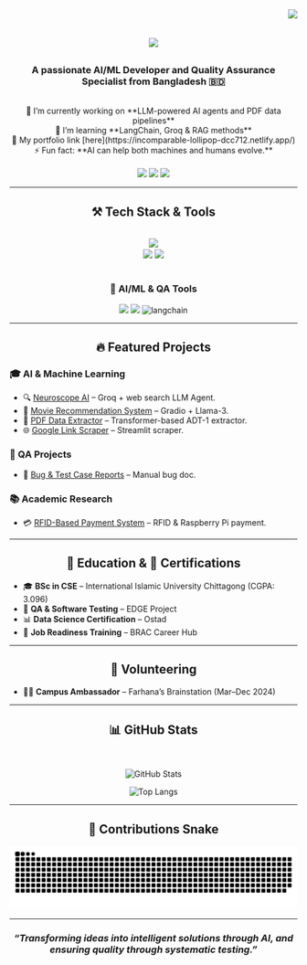 <img align="right" src="https://visitor-badge.laobi.icu/badge?page_id=mirazchowdhury.mirazchowdhury" />

<h1 align="center">
  <img src="https://readme-typing-svg.herokuapp.com/?font=Fira+Code&size=30&center=true&vCenter=true&width=650&lines=Hi+There!+👋;+I'm+Miraj+Uddin+Chowdhury!;+AI/ML+Enthusiast+%7C+QA+Specialist" />
</h1>

<h3 align="center">A passionate AI/ML Developer and Quality Assurance Specialist from Bangladesh 🇧🇩</h3>

<br/>

<div align="center">
 🔭 I’m currently working on **LLM-powered AI agents and PDF data pipelines**<br/>
 🌱 I’m learning **LangChain, Groq & RAG methods**<br/>
 💬 My portfolio link [here](https://incomparable-lollipop-dcc712.netlify.app/)<br/>
 ⚡ Fun fact: **AI can help both machines and humans evolve.**
</div>

<br/>

<div align="center">
  <a href="mailto:mirazchowdhury03@gmail.com"><img src="https://img.shields.io/badge/Gmail-EA4335?style=for-the-badge&logo=gmail&logoColor=white" /></a>
  <a href="https://www.linkedin.com/in/miraj-uddin-chowdhury-0476b8202/" target="_blank"><img src="https://img.shields.io/badge/LinkedIn-0A66C2?style=for-the-badge&logo=linkedin&logoColor=white" /></a>
  <a href="https://github.com/mirazchowdhury" target="_blank"><img src="https://img.shields.io/badge/GitHub-000?style=for-the-badge&logo=github&logoColor=white" /></a>
</div>

<hr/>

<h2 align="center">⚒️ Tech Stack & Tools</h2>
<br/>
<div align="center">
  <img src="https://skillicons.dev/icons?i=python,cpp,java,js,c,html,css,git,github,vscode,latex" /><br/>
  <img src="https://skillicons.dev/icons?i=tensorflow,pytorch,mysql,postgresql" />
  <img src="https://skillicons.dev/icons?i=selenium,postman,jira" />
</div>

<br/>

<h3 align="center">🧠 AI/ML & QA Tools</h3>
<div align="center">
  <img src="https://huggingface.co/front/assets/huggingface_logo-noborder.svg" width="40" />
  <img src="https://cdn.jsdelivr.net/gh/devicons/devicon/icons/selenium/selenium-original.svg" width="40" />
  <img src="https://python.langchain.com/img/brand/wordmark.png" alt="langchain" width="100"/>
</div>

<hr/>

<h2 align="center">🔥 Featured Projects</h2>

### 🎓 AI & Machine Learning

- 🔍 [Neuroscope AI](https://huggingface.co/spaces/Miraj74/Neuroscope) – Groq + web search LLM Agent.
- 🎥 [Movie Recommendation System](https://huggingface.co/spaces/Miraj74/CMRS) – Gradio + Llama-3.
- 📄 [PDF Data Extractor](https://github.com/mirazchowdhury/Data-extraction-from-pdf) – Transformer-based ADT-1 extractor.
- 🌐 [Google Link Scraper](https://github.com/mirazchowdhury/NLP_Works/blob/main/Data%20Collection/Projects/links_script_all.py) – Streamlit scraper.

### 🧪 QA Projects

- 🐞 [Bug & Test Case Reports](https://docs.google.com/spreadsheets/d/1JEFZ7JYxYSLyI69fAvCUxlZydpjx9Iz6SJNVtBlttwo/edit?gid=2133122757#gid=2133122757) – Manual bug doc.

### 📚 Academic Research

- 💳 [RFID-Based Payment System](https://drive.google.com/file/d/1ohxHTPZprDW1m4CxrTgBPNx0G4zy4uOV/view) – RFID & Raspberry Pi payment.

<hr/>

<h2 align="center">📘 Education & 📜 Certifications</h2>

- 🎓 **BSc in CSE** – International Islamic University Chittagong (CGPA: 3.096)
- 🧪 **QA & Software Testing** – EDGE Project
- 📊 **Data Science Certification** – Ostad
- 💼 **Job Readiness Training** – BRAC Career Hub

<hr/>

<h2 align="center">🤝 Volunteering</h2>

- 🧑‍💼 **Campus Ambassador** – Farhana’s Brainstation (Mar–Dec 2024)

<hr/>

<h2 align="center">📊 GitHub Stats</h2>
<br/>
<p align="center">
  <img src="https://github-readme-stats.vercel.app/api?username=mirazchowdhury&show_icons=true&theme=gruvbox&hide_border=true" alt="GitHub Stats" width="430"/>
</p>
<p align="center">
  <img src="https://github-readme-stats.vercel.app/api/top-langs/?username=mirazchowdhury&layout=compact&theme=gruvbox&hide_border=true" alt="Top Langs" width="350"/>
</p>

<hr/>

<h2 align="center">🐍 Contributions Snake</h2>
<p align="center">
  <img src="https://raw.githubusercontent.com/Platane/snk/output/github-contribution-grid-snake.svg" alt="snake animation" />
</p>

<hr/>

<h3 align="center"><i>“Transforming ideas into intelligent solutions through AI, and ensuring quality through systematic testing.”</i></h3>
